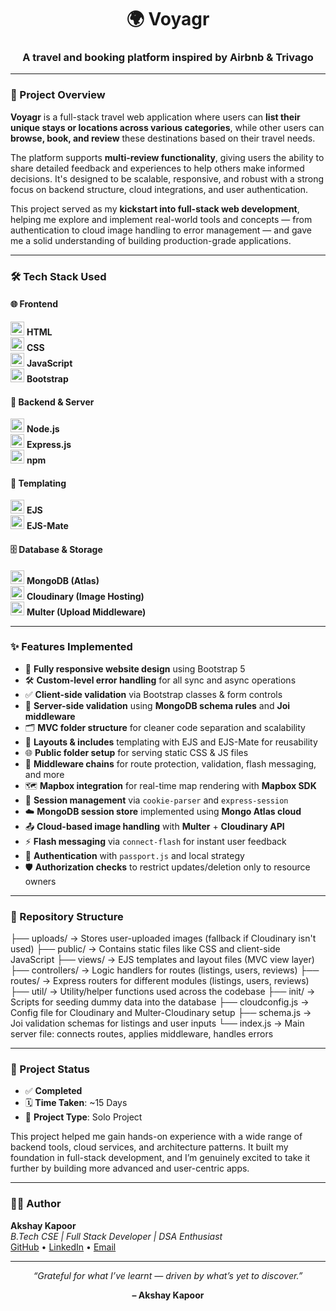 <!-- Optional: Project banner can go here -->
<h1 align="center"><strong>🌍 Voyagr</strong></h1>
<h3 align="center">A travel and booking platform inspired by Airbnb & Trivago</h3>

---

### 📌 Project Overview

**Voyagr** is a full-stack travel web application where users can **list their unique stays or locations across various categories**, while other users can **browse, book, and review** these destinations based on their travel needs.

The platform supports **multi-review functionality**, giving users the ability to share detailed feedback and experiences to help others make informed decisions. It's designed to be scalable, responsive, and robust with a strong focus on backend structure, cloud integrations, and user authentication.

This project served as my **kickstart into full-stack web development**, helping me explore and implement real-world tools and concepts — from authentication to cloud image handling to error management — and gave me a solid understanding of building production-grade applications.

---

### 🛠️ Tech Stack Used

#### 🌐 Frontend
<img src="https://img.icons8.com/color/48/html-5--v1.png" width="22"/> **HTML**  
<img src="https://img.icons8.com/color/48/css3.png" width="22"/> **CSS**  
<img src="https://img.icons8.com/color/48/javascript--v1.png" width="22"/> **JavaScript**  
<img src="https://img.icons8.com/color/48/bootstrap.png" width="22"/> **Bootstrap**

#### 🔧 Backend & Server
<img src="https://img.icons8.com/color/48/nodejs.png" width="22"/> **Node.js**  
<img src="https://img.icons8.com/ios-filled/50/000000/express-js.png" width="22"/> **Express.js**  
<img src="https://img.icons8.com/windows/32/npm.png" width="22"/> **npm**

#### 🧩 Templating
<img src="https://seeklogo.com/images/E/ejs-logo-7C6BBA7F00-seeklogo.com.png" width="22"/> **EJS**  
<img src="https://seeklogo.com/images/E/ejs-logo-7C6BBA7F00-seeklogo.com.png" width="22"/> **EJS-Mate**

#### 🗄️ Database & Storage
<img src="https://img.icons8.com/color/48/mongodb.png" width="22"/> **MongoDB (Atlas)**  
<img src="https://img.icons8.com/color/48/cloud.png" width="22"/> **Cloudinary (Image Hosting)**  
<img src="https://img.icons8.com/ios-filled/50/database.png" width="22"/> **Multer (Upload Middleware)**

---

### ✨ Features Implemented

- 📱 **Fully responsive website design** using Bootstrap 5  
- 🛠️ **Custom-level error handling** for all sync and async operations  
- ✅ **Client-side validation** via Bootstrap classes & form controls  
- 🧪 **Server-side validation** using **MongoDB schema rules** and **Joi middleware**  
- 🗂️ **MVC folder structure** for cleaner code separation and scalability  
- 🧱 **Layouts & includes** templating with EJS and EJS-Mate for reusability  
- 🌐 **Public folder setup** for serving static CSS & JS files  
- 🔁 **Middleware chains** for route protection, validation, flash messaging, and more  
- 🗺️ **Mapbox integration** for real-time map rendering with **Mapbox SDK**  
- 🍪 **Session management** via `cookie-parser` and `express-session`  
- ☁️ **MongoDB session store** implemented using **Mongo Atlas cloud**  
- 📤 **Cloud-based image handling** with **Multer** + **Cloudinary API**  
- ⚡ **Flash messaging** via `connect-flash` for instant user feedback  
- 🔐 **Authentication** with `passport.js` and local strategy  
- 🛡️ **Authorization checks** to restrict updates/deletion only to resource owners

---

### 📁 Repository Structure

├── uploads/ → Stores user-uploaded images (fallback if Cloudinary isn't used)
├── public/ → Contains static files like CSS and client-side JavaScript
├── views/ → EJS templates and layout files (MVC view layer)
├── controllers/ → Logic handlers for routes (listings, users, reviews)
├── routes/ → Express routers for different modules (listings, users, reviews)
├── util/ → Utility/helper functions used across the codebase
├── init/ → Scripts for seeding dummy data into the database
├── cloudconfig.js → Config file for Cloudinary and Multer-Cloudinary setup
├── schema.js → Joi validation schemas for listings and user inputs
└── index.js → Main server file: connects routes, applies middleware, handles errors

---
### 🚀 Project Status

- ✅ **Completed**
- 🗓️ **Time Taken**: ~15 Days
- 🔧 **Project Type**: Solo Project

This project helped me gain hands-on experience with a wide range of backend tools, cloud services, and architecture patterns. It built my foundation in full-stack development, and I’m genuinely excited to take it further by building more advanced and user-centric apps.

---

### 🧑‍💻 Author

**Akshay Kapoor**  
_B.Tech CSE | Full Stack Developer | DSA Enthusiast_  
[GitHub](https://github.com/AkshayKapoor024) • [LinkedIn](https://www.linkedin.com/in/kapoorakshay24) • [Email](mailto:work.akshaykapoor24@gmail.com)

---

<p align="center"><i>“Grateful for what I’ve learnt — driven by what’s yet to discover.”</i></p>
<p align="center"><b>– Akshay Kapoor</b></p>
